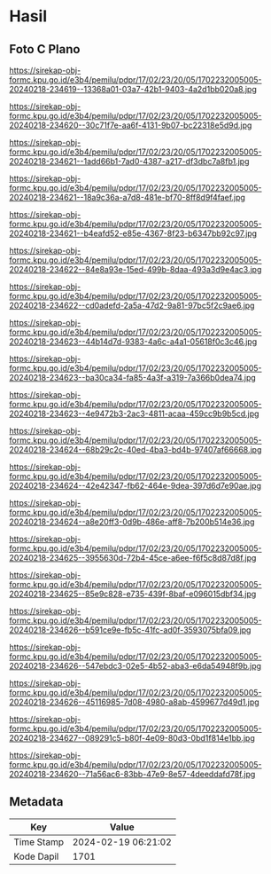 # Hasil

## Foto C Plano

https://sirekap-obj-formc.kpu.go.id/e3b4/pemilu/pdpr/17/02/23/20/05/1702232005005-20240218-234619--13368a01-03a7-42b1-9403-4a2d1bb020a8.jpg

https://sirekap-obj-formc.kpu.go.id/e3b4/pemilu/pdpr/17/02/23/20/05/1702232005005-20240218-234620--30c71f7e-aa6f-4131-9b07-bc22318e5d9d.jpg

https://sirekap-obj-formc.kpu.go.id/e3b4/pemilu/pdpr/17/02/23/20/05/1702232005005-20240218-234621--1add66b1-7ad0-4387-a217-df3dbc7a8fb1.jpg

https://sirekap-obj-formc.kpu.go.id/e3b4/pemilu/pdpr/17/02/23/20/05/1702232005005-20240218-234621--18a9c36a-a7d8-481e-bf70-8ff8d9f4faef.jpg

https://sirekap-obj-formc.kpu.go.id/e3b4/pemilu/pdpr/17/02/23/20/05/1702232005005-20240218-234621--b4eafd52-e85e-4367-8f23-b6347bb92c97.jpg

https://sirekap-obj-formc.kpu.go.id/e3b4/pemilu/pdpr/17/02/23/20/05/1702232005005-20240218-234622--84e8a93e-15ed-499b-8daa-493a3d9e4ac3.jpg

https://sirekap-obj-formc.kpu.go.id/e3b4/pemilu/pdpr/17/02/23/20/05/1702232005005-20240218-234622--cd0adefd-2a5a-47d2-9a81-97bc5f2c9ae6.jpg

https://sirekap-obj-formc.kpu.go.id/e3b4/pemilu/pdpr/17/02/23/20/05/1702232005005-20240218-234623--44b14d7d-9383-4a6c-a4a1-05618f0c3c46.jpg

https://sirekap-obj-formc.kpu.go.id/e3b4/pemilu/pdpr/17/02/23/20/05/1702232005005-20240218-234623--ba30ca34-fa85-4a3f-a319-7a366b0dea74.jpg

https://sirekap-obj-formc.kpu.go.id/e3b4/pemilu/pdpr/17/02/23/20/05/1702232005005-20240218-234623--4e9472b3-2ac3-4811-acaa-459cc9b9b5cd.jpg

https://sirekap-obj-formc.kpu.go.id/e3b4/pemilu/pdpr/17/02/23/20/05/1702232005005-20240218-234624--68b29c2c-40ed-4ba3-bd4b-97407af66668.jpg

https://sirekap-obj-formc.kpu.go.id/e3b4/pemilu/pdpr/17/02/23/20/05/1702232005005-20240218-234624--42e42347-fb62-464e-9dea-397d6d7e90ae.jpg

https://sirekap-obj-formc.kpu.go.id/e3b4/pemilu/pdpr/17/02/23/20/05/1702232005005-20240218-234624--a8e20ff3-0d9b-486e-aff8-7b200b514e36.jpg

https://sirekap-obj-formc.kpu.go.id/e3b4/pemilu/pdpr/17/02/23/20/05/1702232005005-20240218-234625--3955630d-72b4-45ce-a6ee-f6f5c8d87d8f.jpg

https://sirekap-obj-formc.kpu.go.id/e3b4/pemilu/pdpr/17/02/23/20/05/1702232005005-20240218-234625--85e9c828-e735-439f-8baf-e096015dbf34.jpg

https://sirekap-obj-formc.kpu.go.id/e3b4/pemilu/pdpr/17/02/23/20/05/1702232005005-20240218-234626--b591ce9e-fb5c-41fc-ad0f-3593075bfa09.jpg

https://sirekap-obj-formc.kpu.go.id/e3b4/pemilu/pdpr/17/02/23/20/05/1702232005005-20240218-234626--547ebdc3-02e5-4b52-aba3-e6da54948f9b.jpg

https://sirekap-obj-formc.kpu.go.id/e3b4/pemilu/pdpr/17/02/23/20/05/1702232005005-20240218-234626--45116985-7d08-4980-a8ab-4599677d49d1.jpg

https://sirekap-obj-formc.kpu.go.id/e3b4/pemilu/pdpr/17/02/23/20/05/1702232005005-20240218-234627--089291c5-b80f-4e09-80d3-0bd1f814e1bb.jpg

https://sirekap-obj-formc.kpu.go.id/e3b4/pemilu/pdpr/17/02/23/20/05/1702232005005-20240218-234620--71a56ac6-83bb-47e9-8e57-4deeddafd78f.jpg


## Metadata

| Key        | Value               |
| ---------- | ------------------- |
| Time Stamp | 2024-02-19 06:21:02 |
| Kode Dapil | 1701                |



